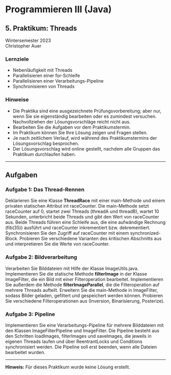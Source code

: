 # Programmieren III (Java)
## 5. Praktikum: Threads
Wintersemester 2023  
Christopher Auer

### Lernziele
- Nebenläufigkeit mit Threads
- Parallelisieren einer for-Schleife
- Parallelisieren einer Verarbeitungs-Pipeline
- Synchronisieren von Threads

### Hinweise
- Die Praktika sind eine ausgezeichnete Prüfungsvorbereitung; aber nur, wenn Sie sie eigenständig bearbeiten oder es zumindest versuchen. Nachvollziehen der Lösungsvorschläge reicht nicht aus.
- Bearbeiten Sie die Aufgaben vor dem Praktikumstermin.
- Im Praktikum können Sie Ihre Lösung zeigen und Fragen stellen.
- Je nach zeitlichem Verlauf, wird während des Praktikumstermins der Lösungsvorschlag besprochen.
- Der Lösungsvorschlag wird online gestellt, nachdem alle Gruppen das Praktikum durchlaufen haben.

---

## Aufgaben

### Aufgabe 1: Das Thread-Rennen
Deklarieren Sie eine Klasse **ThreadRace** mit einer main-Methode und einem privaten statischen Attribut int raceCounter. Die main-Methode setzt raceCounter auf 0, startet zwei Threads (threadA und threadB), wartet 10 Sekunden, unterbricht beide Threads und gibt den Wert von raceCounter aus. Beide Threads führen eine Schleife aus, die eine aufwändige Rechnung (fib(35)) ausführt und raceCounter inkrementiert bzw. dekrementiert. Synchronisieren Sie den Zugriff auf raceCounter mit einem synchronized-Block. Probieren Sie verschiedene Varianten des kritischen Abschnitts aus und interpretieren Sie die Werte von raceCounter.

### Aufgabe 2: Bildverarbeitung
Verarbeiten Sie Bilddateien mit Hilfe der Klasse ImageUtils.java. Implementieren Sie die statische Methode **filterImage** in der Klasse ImageFilter, die ein Bild mit einer Filteroperation bearbeitet. Implementieren Sie außerdem die Methode **filterImageParallel**, die die Filteroperation auf mehrere Threads aufteilt. Erweitern Sie die main-Methode in ImageFilter, sodass Bilder geladen, gefiltert und gespeichert werden können. Probieren Sie verschiedene Filteroperationen aus (Inversion, Binarisierung, Posterize).

### Aufgabe 3: Pipeline
Implementieren Sie eine Verarbeitungs-Pipeline für mehrere Bilddateien mit den Klassen ImageFilterPipeline und ImageFilter. Die Pipeline besteht aus den Schritten loadImages, filterImages und saveImages, die jeweils in eigenen Threads laufen und über ReentrantLocks und Conditions synchronisiert werden. Die Pipeline soll erst beenden, wenn alle Dateien bearbeitet wurden.

---

**Hinweis:** Für dieses Praktikum wurde keine Lösung erstellt.
